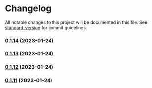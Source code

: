 # Changelog

All notable changes to this project will be documented in this file. See [standard-version](https://github.com/conventional-changelog/standard-version) for commit guidelines.

### [0.1.14](https://github.com/dataiads/nuxt-module/compare/v0.1.13...v0.1.14) (2023-01-24)

### [0.1.13](https://github.com/dataiads/nuxt-module/compare/v0.1.12...v0.1.13) (2023-01-24)

### [0.1.12](https://github.com/dataiads/nuxt-module/compare/v0.1.11...v0.1.12) (2023-01-24)

### [0.1.11](https://github.com/dataiads/nuxt-module/compare/v0.1.10...v0.1.11) (2023-01-24)
